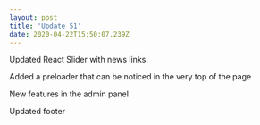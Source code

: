 ```yaml
---
layout: post
title: 'Update 51'
date: 2020-04-22T15:50:07.239Z
---
```

Updated React Slider with news links.

Added a preloader that can be noticed in the very top of the page

New features in the admin panel

Updated footer